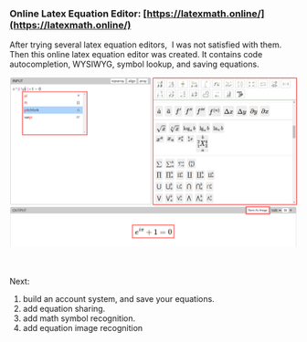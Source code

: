 ### Online Latex Equation Editor: [https://latexmath.online/](https://latexmath.online/)
After trying several latex equation editors,  I was not satisfied with them. Then this online latex equation editor was created. It contains code autocompletion, WYSIWYG, symbol lookup, and saving equations.



<img src="https://github.com/MathNewbee/latexmath/blob/main/images/example.png">

<br><br>
Next:
1. build an account system, and save your equations.
2. add equation sharing.
3. add math symbol recognition.
4. add equation image recognition
